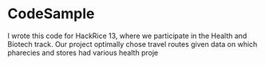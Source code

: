 # CodeSample

I wrote this code for HackRice 13, where we participate in the Health and Biotech track. Our project optimally chose travel routes given data on which pharecies and stores had various health proje
